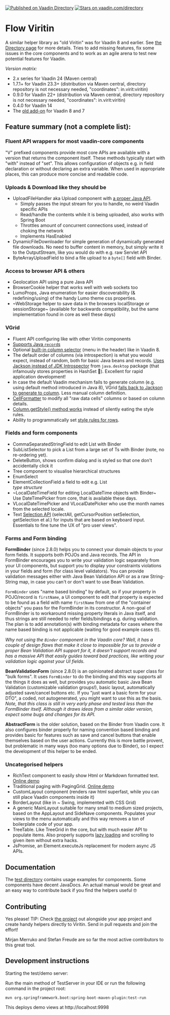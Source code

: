 [![Published on Vaadin  Directory](https://img.shields.io/badge/Vaadin%20Directory-published-00b4f0.svg)](https://vaadin.com/directory/component/flow-viritin)
[![Stars on vaadin.com/directory](https://img.shields.io/vaadin-directory/star/flow-viritin.svg)](https://vaadin.com/directory/component/flow-viritin)

# Flow Viritin

A similar helper library as "old Viritin" was for Vaadin 8 and earlier. See [the Directory page](https://vaadin.com/directory/component/flow-viritin) for more details. Tries to add missing features, fix some issues in the core components and to work as an agile arena to test new potential features for Vaadin.

*Version matrix:*
 * 2.x series for Vaadin 24 (Maven central)
 * 1.7.1+ for Vaadin 23.3+ (distribution via Maven central, directory repository is not necessary needed, "coordinates": in.virit:viritin)
 * 0.9.0 for Vaadin 22+ (distribution via Maven central, directory repository is not necessary needed, "coordinates": in.virit:viritin)
 * 0.4.0 for Vaadin 14
 * The [old add-on](https://vaadin.com/directory/component/viritin) for Vaadin 8 and 7

## Feature summary (not a complete list):

###  Fluent API wrappers for most vaadin-core components

"V" prefixed components provide most core APIs are available with a version that returns the component itself. These methods typically start with "with" instead of "set". This allows configuration of objects
e.g. in field declaration or without declaring an extra variable. When used in appropriate places, this can produce more concise and readable code. 

### Uploads & Download like they should be

 * UploadFileHandler aka Upload component with [a proper Java API](https://vaadin.com/blog/uploads-and-downloads-inputs-and-outputs).
   * Simply passes the input stream for you to handle, no weird Vaadin specific APIs
   * Read/handle the contents while it is being uploaded, also works with Spring Boot
   * Throttles amount of concurrent connections used, instead of choking the network
   * Implements HasEnabled
 * DynamicFileDownloader for simple generation of dynamically generated file downloads. No need to buffer content in memory, but simply write it to the OutputStream, like you would do with e.g. raw Servlet API
 * ByteArrayUploadField to bind a file upload to a `byte[]` field with Binder.

### Access to browser API & others

 * Geolocation API using a pure Java API
 * BrowserCookie helper that works well with web sockets too
 * LumoProps, Java enumeration for easier discoverability (& redefining/using) of the handy Lumo theme css properties.
 * ~WebStorage helper to save data in the browsers localStorage or sessionStorage~ (available for backwards compatibility, but the same implementation found in core as well these days)

### VGrid

 * Fluent API configuring like with other Viritin components
 * [Supports Java `record`s](https://github.com/viritin/flow-viritin/blob/v24/src/test/java/org/vaadin/firitin/RecordsWithGrid.java)
 * Optional [built-in column selector](https://github.com/viritin/flow-viritin/blob/320c544e6a314115b18109d8469c2e727ac77da7/src/test/java/org/vaadin/firitin/Grids.java#L81) (menu in the header) like in Vaadin 8.
 * The default order of columns (via introspection) is what you would expect, instead of random, both for basic Java beans and records. [Uses Jackson instead of JDK Introspector](https://github.com/viritin/flow-viritin/blob/c99a31cab256ff2ed455c7413e164a87c85b507a/src/main/java/org/vaadin/firitin/components/grid/VGrid.java#L66-L75) from `java.desktop` package (that infamously stores properties in HashSet 🤦‍). Excellent for rapid application development!
 * In case the default Vaadin mechanism fails to generate column (e.g. using default method introduced in Java 8), VGrid [falls back to Jackson to generate to column](https://github.com/viritin/flow-viritin/blob/c99a31cab256ff2ed455c7413e164a87c85b507a/src/main/java/org/vaadin/firitin/components/grid/VGrid.java#L121-L147). Less manual column definition.
 * [CellFormatter](https://github.com/viritin/flow-viritin/blob/v24/src/test/java/org/vaadin/firitin/Grids.java#L45-L63) to modify all "raw data cells" columns or based on column details.
 * [Column.getStyle() method works](https://github.com/viritin/flow-viritin/blob/v24/src/test/java/org/vaadin/firitin/Grids.java#L68-L73) instead of silently eating the style rules. 
 * Ability to programmatically set [style rules for rows](https://github.com/viritin/flow-viritin/blob/fe58310e178e15be99a4ea0619549738a83d5ac8/src/test/java/org/vaadin/firitin/Grids.java#L82-L87).

### Fields and form components

 * CommaSeparatedStringField to edit List<String> with Binder
 * SubListSelector to pick a List<T> from a large set of Ts with Binder (note, no re-ordering yet).
 * DeleteButton, shows confirm dialog and is styled so that one don't accidentally click it
 * Tree component to visualise hierarchical structures
 * EnumSelect
 * ElementCollectionField a field to edit e.g. List<Address> type structure
 * ~LocalDateTimeField for editing LocalDateTime objects with Binder~ Use DateTimePicker from core, that is available these days.
 * VLocalDateTimePicker and VLocalDatePicker who use the month names from the selected locale.
 * Text [Selection API](https://javadoc.dokku1.parttio.org/in.virit/viritin/2.5.2/org/vaadin/firitin/components/textfield/SelectionApi.html) (selectAll, getCursorPosition setSelection, getSelection et al.) for inputs that are based on keyboard input. Essentials to fine tune the UX of "pro user views".

### Forms and Form binding

**FormBinder** (since 2.8.0) helps you to connect your domain objects to your form fields. It supports both POJOs and Java records. The API in FormBinder encourages you to write your validation logic separately from your UI components, but support you to display your constraints violations in your fields and form (for class level validators). You can provide validation messages either with Java Bean Validation API or as a raw String-String map, in case you can't or don't want to use Bean Validation.

`FormBinder` uses "name based binding" by default, so if your property in POJO/record is `firstName`, a UI component to edit that property is expected to be found as a field with name `firstName` from one of the "container objects" you pass for the FormBinder in its constructor. A non-goal of FormBinder is to workaround missing property literals in Java itself, and thus strings are still needed to refer fields/bindings e.g. during validation. The plan is to add annotation(s) with binding metadata for cases where the name based binding is not applicable (waiting for good example cases 🤓).

*Why not using the `Binder` component in the Vaadin core? Well, it has a couple of design flaws that make it close to impossible for us to provide a proper Bean Validation API support for it, it doesn't support records and has a massive API that easily guides toward bad practices, like writing your validation logic against your UI fields.*

**BeanValidationForm** (since 2.8.0) is an opinionated abstract super class for "bulk forms". It uses `FormBinder` to do the binding and this way supports all the things it does as well, but provides you automatic basic Java Bean Validation (customizable validation groups!), basic layout, automatically adjusted save/cancel buttons etc. If you "just want a basic form for your DTO", a coded, not autogenerated, you might want to use this as the basis. *Note, that this class is still in very early phase and tested less than the FormBinder itself. Although it draws ideas from a similar older version, expect some bugs and changes for its API.*

**AbstractForm** is the older solution, based on the Binder from Vaadin core. It also configures binder properly for naming convention based binding and provides basic for features such as save and cancel buttons that enable themselves based on the user actions. Currently this is more battle provent, but problematic in many ways (too many options due to Binder), so I expect the development of this helper to be ended.

### Uncategorised helpers

 * RichText component to easily show Html or Markdown formatted text. [Online demo](https://addons.dokku1.parttio.org/)
 * Traditional paging with PagingGrid. [Online demo](https://addons.dokku1.parttio.org/paginggrid)
 * CustomLayout component (renders raw html superfast, while you can still place Vaadin components inside it)
 * BorderLayout (like in ~ Swing, implemented with CSS Grid)
 * A generic MainLayout suitable for many small to medium sized projects, based on the AppLayout and SideNave components. Populates your views to the menu automatically and this way removes a ton of boilerplate code of your app.
 * TreeTable. Like TreeGrid in the core, but with much easier API to populate items. Also properly supports [lazy loading](https://vaadin.com/blog/lazy-loading-hierarchical-data-from-ui-to-database) and scrolling to given item without extra hacks.
 * JsPromise, an Element.executeJs replacement for modern async JS APIs.

## Documentation

The [test directory](https://github.com/viritin/flow-viritin/tree/v24/src/test/java/org/vaadin/firitin) contains usage examples for components. Some components have decent JavaDocs. An actual manual would be great and an easy way to contribute back if you find the helpers useful 🤓

## Contributing

Yes please! TIP: Check [the project](https://github.com/viritin/flow-viritin) out alongside your app project and create handy helpers directly to Viritin. Send in pull requests and join the effort!  

Mirjan Merruko and Stefan Freude are so far the most active contributors to this great tool.



## Development instructions

Starting the test/demo server:

Run the main method of TestServer in your IDE or run the following command in the project root:

```
mvn org.springframework.boot:spring-boot-maven-plugin:test-run
```

This deploys demo views at http://localhost:9998
